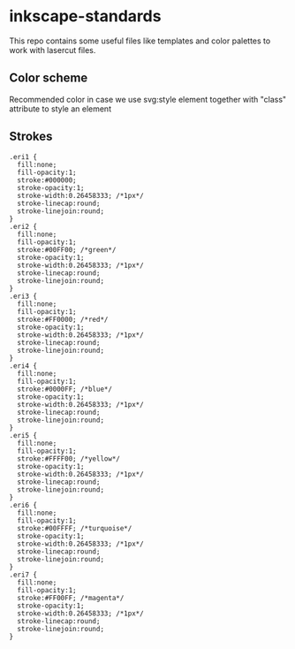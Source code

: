 # inkscape-standards

This repo contains some useful files like templates and color palettes to work with lasercut files.

## Color scheme
Recommended color in case we use svg:style element together with "class" attribute to style an element

## Strokes
```
.eri1 {
  fill:none;
  fill-opacity:1;
  stroke:#000000;
  stroke-opacity:1;
  stroke-width:0.26458333; /*1px*/
  stroke-linecap:round;
  stroke-linejoin:round;
}
.eri2 {
  fill:none;
  fill-opacity:1;
  stroke:#00FF00; /*green*/
  stroke-opacity:1;
  stroke-width:0.26458333; /*1px*/
  stroke-linecap:round;
  stroke-linejoin:round;
}
.eri3 {
  fill:none;
  fill-opacity:1;
  stroke:#FF0000; /*red*/
  stroke-opacity:1;
  stroke-width:0.26458333; /*1px*/
  stroke-linecap:round;
  stroke-linejoin:round;
}
.eri4 {
  fill:none;
  fill-opacity:1;
  stroke:#0000FF; /*blue*/
  stroke-opacity:1;
  stroke-width:0.26458333; /*1px*/
  stroke-linecap:round;
  stroke-linejoin:round;
}
.eri5 {
  fill:none;
  fill-opacity:1;
  stroke:#FFFF00; /*yellow*/
  stroke-opacity:1;
  stroke-width:0.26458333; /*1px*/
  stroke-linecap:round;
  stroke-linejoin:round;
}
.eri6 {
  fill:none;
  fill-opacity:1;
  stroke:#00FFFF; /*turquoise*/
  stroke-opacity:1;
  stroke-width:0.26458333; /*1px*/
  stroke-linecap:round;
  stroke-linejoin:round;
}
.eri7 {
  fill:none;
  fill-opacity:1;
  stroke:#FF00FF; /*magenta*/
  stroke-opacity:1;
  stroke-width:0.26458333; /*1px*/
  stroke-linecap:round;
  stroke-linejoin:round;
}
```
